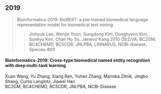 ## 2019

>Bioinformatics-2019: BioBERT: a pre-trained biomedical language representation model for biomedical text mining  
>>Jinhyuk Lee, Wonjin Yoon, Sungdong Kim, Donghyeon Kim, Sunkyu Kim, Chan Ho So, Jaewoo Kang 
>>2010 i2b2/VA, BC2GM, BC4CHEMD, BC5CDR, JNLPBA, LINNAEUS, NCBI-disease, Species-800

#### Bioinformatics-2019: Cross-type biomedical named entity recognition with deep multi-task learning  
Xuan Wang, Yu Zhang, Xiang Ren, Yuhao Zhang, Marinka Zitnik, Jingbo Shang, Curtis Langlotz, Jiawei Han  
BC2GM, BC4CHEMD, BC5CDR, JNLPBA, NCBI-Disease  
